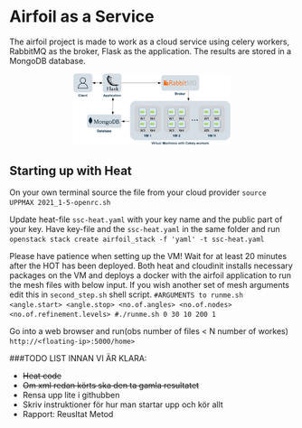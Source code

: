 # Airfoil as a Service
The airfoil project is made to work as a cloud service using celery workers, RabbitMQ as the broker, Flask as the application. The results are stored in a MongoDB database.

<div style="text-align:center"><img src="system.jpeg" alt="workflow" width=55% /></div>

## Starting up with Heat
On your own terminal source the file from your cloud provider
```source UPPMAX 2021_1-5-openrc.sh```

Update heat-file `ssc-heat.yaml` with your key name and the public part of your key.
Have key-file and the `ssc-heat.yaml` in the same folder and run
``` openstack stack create airfoil_stack -f 'yaml' -t ssc-heat.yaml```

Please have patience when setting up the VM! Wait for at least 20 minutes after the HOT has been deployed. Both heat and cloudinit installs necessary packages on the VM and deploys a docker with the airfoil application to run the mesh files with below input. If you wish another set of mesh arguments edit this in `second_step.sh` shell script.
`#ARGUMENTS to runme.sh <angle.start> <angle.stop> <no.of.angles> <no.of.nodes> <no.of.refinement.levels>
 #./runme.sh 0 30 10 200 1`



Go into a web browser and run(obs number of files < N number of workes)
`http://<floating-ip>:5000/home>`







###TODO LIST INNAN VI ÄR KLARA:
- ~~Heat code~~
- ~~Om xml redan körts ska den ta gamla resultatet~~
- Rensa upp lite i githubben
- Skriv instruktioner för hur man startar upp och kör allt
- Rapport: Reusltat
           Metod

